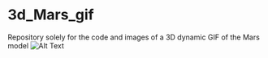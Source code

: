# 3d_Mars_gif
Repository solely for the code and images of a 3D dynamic GIF of the Mars model
![Alt Text](https://github.com/dannymcculloch/3d_Mars_gif/blob/main/Mars_LLD_dust_test.gif)
